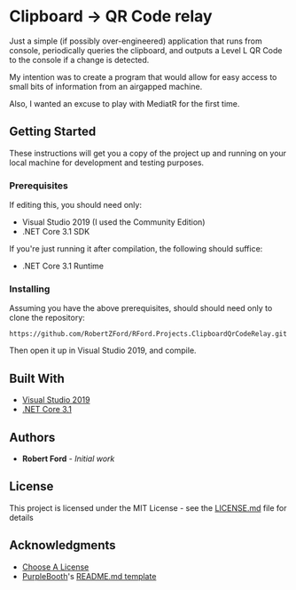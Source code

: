 
# Clipboard -> QR Code relay

Just a simple (if possibly over-engineered) application that runs from console, periodically queries the clipboard, and outputs a Level L QR Code to the console if a change is detected.

My intention was to create a program that would allow for easy access to small bits of information from an airgapped machine.

Also, I wanted an excuse to play with MediatR for the first time.

## Getting Started

These instructions will get you a copy of the project up and running on your local machine for development and testing purposes.

### Prerequisites

If editing this, you should need only:
* Visual Studio 2019 (I used the Community Edition)
* .NET Core 3.1 SDK

If you're just running it after compilation, the following should suffice:
* .NET Core 3.1 Runtime

### Installing

Assuming you have the above prerequisites, should should need only to clone the repository:

```
https://github.com/RobertZFord/RFord.Projects.ClipboardQrCodeRelay.git
```

Then open it up in Visual Studio 2019, and compile.

## Built With

* [Visual Studio 2019](https://visualstudio.microsoft.com/downloads/)
* [.NET Core 3.1](https://dotnet.microsoft.com/download/dotnet/3.1/)

## Authors

* **Robert Ford** - *Initial work*

## License

This project is licensed under the MIT License - see the [LICENSE.md](LICENSE.md) file for details

## Acknowledgments

* [Choose A License](https://choosealicense.com/)
* [PurpleBooth](https://gist.github.com/PurpleBooth)'s [README.md template](https://gist.github.com/PurpleBooth/109311bb0361f32d87a2)